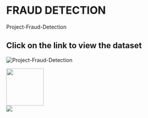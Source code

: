 # FRAUD DETECTION
Project-Fraud-Detection
## Click on the link to view the dataset
![Project-Fraud-Detection](https://github.com/RahulSingh409/Fraud_Detection/blob/main/Wordcloud.jpg?raw=true "Project-Fraud-Detection
")
<div id="header">
  <img src="https://media.giphy.com/media/iIGT8Y1rOYhBpdHh1C/giphy.gif" width="100"/>
</div>
<div id="badges">
  <a href="https://www.kaggle.com/code/benroshan/transaction-fraud-detection/data">
    <img src="https://img.shields.io/badge/DataLink-red?style=for-the-badge&logo=streamlit&logoColor=red%22%20alt=%22Streamlit%20Badge"/>
    </a>
</div>  
